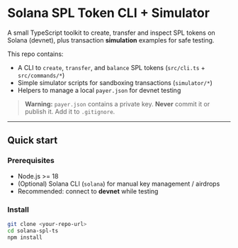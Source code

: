 # Solana SPL Token CLI + Simulator

A small TypeScript toolkit to create, transfer and inspect SPL tokens on Solana (devnet), plus transaction **simulation** examples for safe testing.

This repo contains:
- A CLI to `create`, `transfer`, and `balance` SPL tokens (`src/cli.ts` + `src/commands/*`)
- Simple simulator scripts for sandboxing transactions (`simulator/*`)
- Helpers to manage a local `payer.json` for devnet testing

> **Warning:** `payer.json` contains a private key. **Never** commit it or publish it. Add it to `.gitignore`.

---

## Quick start

### Prerequisites
- Node.js >= 18
- (Optional) Solana CLI (`solana`) for manual key management / airdrops
- Recommended: connect to **devnet** while testing

### Install
```bash
git clone <your-repo-url>
cd solana-spl-ts
npm install
